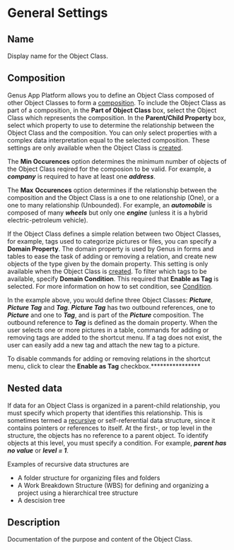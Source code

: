 # General Settings

## Name

Display name for the Object Class.

## Composition

Genus App Platform allows you to define an Object Class composed of other Object Classes to form a [composition](../../../../installation-and-configuration/composition.md "Composition"). To include the Object Class as part of a composition, in the **Part of Object Class** box, select the Object Class which represents the composition. In the **Parent/Child Property** box, select which property to use to determine the relationship between the Object Class and the composition. You can only select properties with a complex data interpretation equal to the selected composition. These settings are only available when the Object Class is [created](../create-a-new-object-domain.md).

The **Min Occurences** option determines the minimum number of objects of the Object Class reqired for the composion to be valid. For example, a ***company*** is required to have at least one ***address***.

The **Max** **Occurences** option determines if the relationship between the composition and the Object Class is a one to one relationship (One), or a one to many relationship (Unbounded). For example, an ***automobile*** is composed of many ***wheels*** but only one ***engine*** (unless it is a hybrid electric-petroleum vehicle).

If the Object Class defines a simple relation between two Object Classes, for example, tags used to categorize pictures or files, you can specify a **Domain Property**. The domain property is used by Genus in forms and tables to ease the task of adding or removing a relation, and create new objects of the type given by the domain property. This setting is only available when the Object Class is [created](../create-a-new-object-domain.md). To filter which tags to be available, specify **Domain Condition**. This required that **Enable as Tag** is selected. For more information on how to set condition, see [Condition](../../../common-concepts/conditions.md).

In the example above, you would define three Object Classes: ***Picture***, ***Picture Tag*** and ***Tag***. ***Picture Tag*** has two outbound references, one to ***Picture*** and one to ***Tag***, and is part of the ***Picture*** composition. The outbound reference to ***Tag*** is defined as the domain property. When the user selects one or more pictures in a table, commands for adding or removing tags are added to the shortcut menu. If a tag does not exist, the user can easily add a new tag and attach the new tag to a picture.

To disable commands for adding or removing relations in the shortcut menu, click to clear the **Enable as Tag** checkbox.****************

## Nested data

If data for an Object Class is organized in a parent-child relationship, you must specify which property that identifies this relationship. This is sometimes termed a [recursive](../../../../../terminology.md) or self-referential data structure, since it contains pointers or references to itself. At the first-, or top level in the structure, the objects has no reference to a parent object. To identify objects at this level, you must specify a condition. For example, ***parent has no value*** or ***level = 1***.

Examples of recursive data structures are

*   A folder structure for organizing files and folders
*   A Work Breakdown Structure (WBS) for defining and organizing a project using a hierarchical tree structure
*   A descision tree

## Description

Documentation of the purpose and content of the Object Class.
